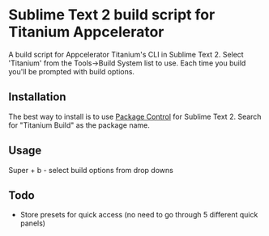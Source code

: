 Sublime Text 2 build script for Titanium Appcelerator
=====================================================

A build script for Appcelerator Titanium's CLI in Sublime Text 2. Select 'Titanium' from the Tools->Build System list to use. Each time you build you'll be prompted with build options.

Installation
--------------

The best way to install is to use [Package Control](http://wbond.net/sublime_packages/package_control) for Sublime Text 2. Search for "Titanium Build" as the package name.

Usage
--------------

Super + b - select build options from drop downs

Todo
--------------

* Store presets for quick access (no need to go through 5 different quick panels)
